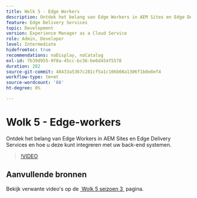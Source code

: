 ```yaml
---
title: Wolk 5 - Edge Workers
description: Ontdek het belang van Edge Workers in AEM Sites en Edge Delivery Services en hoe u deze kunt integreren met uw back-end systemen.
feature: Edge Delivery Services
topic: Development
version: Experience Manager as a Cloud Service
role: Admin, Developer
level: Intermediate
hidefromtoc: true
recommendations: noDisplay, noCatalog
exl-id: 7b39d955-9f8a-45cc-bc36-be6d454f5578
duration: 282
source-git-commit: 48433a5367c281cf5a1c106b08a1306f1b0e8ef4
workflow-type: tm+mt
source-wordcount: '66'
ht-degree: 0%

---
```


# Wolk 5 - Edge-workers

Ontdek het belang van Edge Workers in AEM Sites en Edge Delivery Services en hoe u deze kunt integreren met uw back-end systemen.

>[!VIDEO](https://video.tv.adobe.com/v/3448130?learn=on&captions=dut)

## Aanvullende bronnen

Bekijk verwante video&#39;s op de [&#x200B; Wolk 5 seizoen 3 &#x200B;](../cloud5-season-3.md) pagina.
